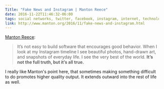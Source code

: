 ```yaml
---
Title: "Fake News and Instagram | Manton Reece"
date: 2016-11-22T11:46:32-06:00
tags: social networks, twitter, facebook, instagram, internet, technology
link: http://www.manton.org/2016/11/fake-news-and-instagram.html
---
```


[Manton Reece](http://www.manton.org/2016/11/fake-news-and-instagram.html):

> It’s not easy to build software that encourages good behavior. When I look at my Instagram timeline I see beautiful photos, hand-drawn art, and snapshots of everyday life. I see the very best of the world. **It’s not the full truth, but it’s all true.**

I really like Manton's point here, that sometimes making something difficult to do promotes higher quality output. It extends outward into the rest of life as well.
